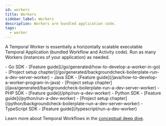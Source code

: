 ```yaml
---
id: workers
title: Workers
sidebar_label: Workers
description: Workers are bundled application code.
tags:
  - worker
---
```


A Temporal Worker is essentially a horizontally scalable executable Temporal Application (bundled Workflow and Activity code).
Run as many Workers (instances of your application) as needed.

<LanguageLinks>
- Go SDK
- [Feature guide](/go/generated/how-to-develop-a-worker-in-go)
- [Project setup chapter](/go/generated/backgroundcheck-boilerplate-run-a-dev-server-worker)
- Java SDK
- [Feature guide](/java/how-to-develop-a-worker-program-in-java)
- [Project setup chapter](/java/generated/backgroundcheck-boilerplate-run-a-dev-server-worker)
- PHP SDK
- [Feature guide](/php/run-a-dev-worker)
- Python SDK
- [Feature guide](/python/run-a-dev-worker)
- [Project setup chapter](/python/backgroundcheck-boilerplate-run-a-dev-server-worker)
- TypeScript SDK
- [Feature guide](/typescript/run-a-dev-worker)
</LanguageLinks>

Learn more about Temporal Workflows in the [conceptual deep dive](/concepts/what-is-a-workflow).
